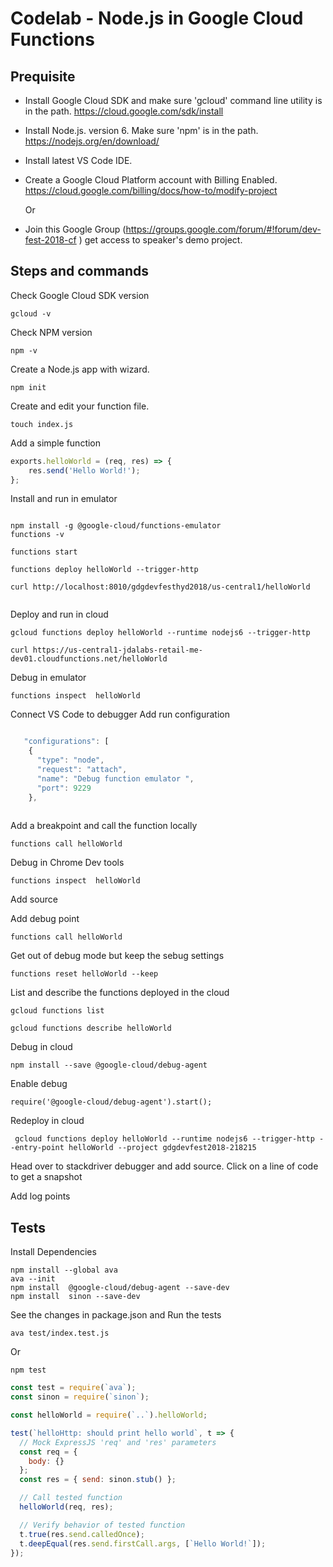 # Codelab - Node.js in Google Cloud Functions

## Prequisite 

* Install Google Cloud SDK and make sure 'gcloud' command line utility is in the path. https://cloud.google.com/sdk/install
* Install Node.js. version 6. Make sure 'npm' is in the path. https://nodejs.org/en/download/
* Install latest VS Code IDE.
* Create a Google Cloud Platform account with Billing Enabled. https://cloud.google.com/billing/docs/how-to/modify-project

    Or 
* Join this Google Group (https://groups.google.com/forum/#!forum/dev-fest-2018-cf ) get access to speaker's demo project. 

## Steps and commands

Check Google Cloud SDK version 

```gcloud -v```

Check NPM version

```npm -v```

Create a Node.js app with wizard.

```npm init```

Create and edit your function file.

```touch index.js```

Add a simple function 

``` javascript 
exports.helloWorld = (req, res) => {
	res.send('Hello World!');
};
```

Install and run in emulator 

```

npm install -g @google-cloud/functions-emulator
functions -v

functions start

functions deploy helloWorld --trigger-http
 
curl http://localhost:8010/gdgdevfesthyd2018/us-central1/helloWorld
 
```

Deploy and run in cloud 

```
gcloud functions deploy helloWorld --runtime nodejs6 --trigger-http

curl https://us-central1-jdalabs-retail-me-dev01.cloudfunctions.net/helloWorld

```

Debug in emulator 
```
functions inspect  helloWorld
```
Connect VS Code to debugger 
Add run configuration 
``` javascript 

   "configurations": [
    {
      "type": "node",
      "request": "attach",
      "name": "Debug function emulator ",
      "port": 9229
    },
    
```
Add a breakpoint and call the function locally  
```
functions call helloWorld
```
Debug in Chrome Dev tools
``` 
functions inspect  helloWorld
```
Add source 

Add debug point 

```
functions call helloWorld
``` 
Get out of debug mode but keep the sebug settings 
```
functions reset helloWorld --keep
 ```
List and describe the functions deployed in the cloud  
```
gcloud functions list

gcloud functions describe helloWorld
```
Debug in cloud 
```
npm install --save @google-cloud/debug-agent
```
Enable debug
```
require('@google-cloud/debug-agent').start();
```
Redeploy in cloud 
```
 gcloud functions deploy helloWorld --runtime nodejs6 --trigger-http --entry-point helloWorld --project gdgdevfest2018-218215
```

Head over to stackdriver debugger and add source. Click on a line of code to get a snapshot 

Add log points 

## Tests

Install Dependencies
```
npm install --global ava
ava --init
npm install  @google-cloud/debug-agent --save-dev
npm install  sinon --save-dev

```
See the changes in package.json and Run the tests 
```
ava test/index.test.js
```
Or
```
npm test
```

``` javascript 
const test = require(`ava`);
const sinon = require(`sinon`);

const helloWorld = require(`..`).helloWorld;

test(`helloHttp: should print hello world`, t => {
  // Mock ExpressJS 'req' and 'res' parameters
  const req = {
    body: {}
  };
  const res = { send: sinon.stub() };

  // Call tested function
  helloWorld(req, res);

  // Verify behavior of tested function
  t.true(res.send.calledOnce);
  t.deepEqual(res.send.firstCall.args, [`Hello World!`]);
});
```





